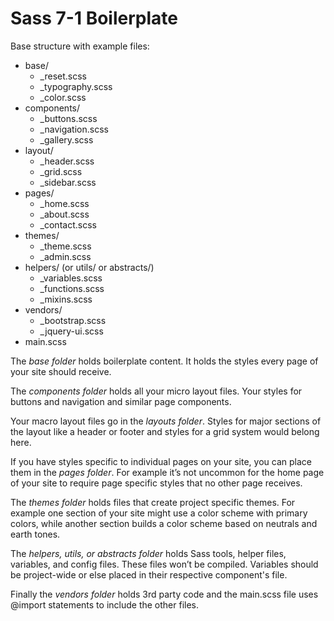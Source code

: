 # Sass 7-1 Boilerplate
Base structure with example files:
* base/
    * _reset.scss
    * _typography.scss
    * _color.scss
* components/
    * _buttons.scss
    * _navigation.scss
    * _gallery.scss
* layout/
    * _header.scss
    * _grid.scss
    * _sidebar.scss
* pages/
    * _home.scss
    * _about.scss
    * _contact.scss
* themes/
    * _theme.scss
    * _admin.scss
* helpers/ (or utils/ or abstracts/)
    * _variables.scss
    * _functions.scss
    * _mixins.scss
* vendors/
    * _bootstrap.scss
    * _jquery-ui.scss
* main.scss

The *base folder* holds boilerplate content. It holds the styles every page of your site should receive.

The *components folder* holds all your micro layout files. Your styles for buttons and navigation and similar page components.

Your macro layout files go in the *layouts folder*. Styles for major sections of the layout like a header or footer and styles for a grid system would belong here.

If you have styles specific to individual pages on your site, you can place them in the *pages folder*. For example it’s not uncommon for the home page of your site to require page specific styles that no other page receives.

The *themes folder* holds files that create project specific themes. For example one section of your site might use a color scheme with primary colors, while another section builds a color scheme based on neutrals and earth tones.

The *helpers, utils, or abstracts folder* holds Sass tools, helper files, variables, and config files. These files won’t be compiled. Variables should be project-wide or else placed in their respective component's file.

Finally the *vendors folder* holds 3rd party code and the main.scss file uses @import statements to include the other files.